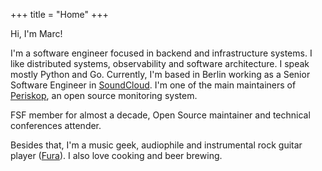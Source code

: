 +++
title = "Home"
+++

Hi, I'm Marc!

I'm a software engineer focused in backend and infrastructure systems. I like distributed systems, observability and software architecture. I speak mostly Python and Go. Currently, I'm based in Berlin working as a Senior Software Engineer in [SoundCloud](https://soundcloud.com). I'm one of the main maintainers of [Periskop](https://periskop.io/), an open source monitoring system.

FSF member for almost a decade, Open Source maintainer and technical conferences attender.

Besides that, I'm a music geek, audiophile and instrumental rock guitar player ([Fura](http://fura.rocks)). I also love cooking and beer brewing.
